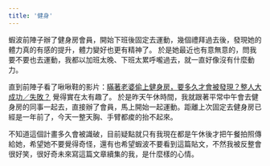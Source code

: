 ```yaml
---
title: '健身'
---
```

蝦波前陣子辦了健身房會員，開始下班後固定去運動，幾個禮拜過去後，發現她的體力真的有感的提升，體力變好也更有精神了。 於是她最近也有意無意的，問我要不要也去運動，我都以加班太晚、下班太累呼嚨過去，就一直好像沒有什麼動力。

直到前陣子看了啾啾鞋的影片：[瞞著老婆偷上健身房，要多久才會被發現？整人大成功／失敗？](https://www.youtube.com/watch?v=7Mw-PKxkmcE&t=6326s) 覺得實在太有趣了。 於是昨天午休時間，我就跟著平常中午會去健身房的同事一起去，直接辦了會員，馬上開始一起運動。距離上次固定去健身房已經是一年前了，今天一整天胸、手臂都痠的抬不起來。

不知道這個計畫多久會被識破，目前疑點就只有我現在都是午休後才把午餐拍照傳給她，希望她不要覺得奇怪，還有也希望蝦波不要看到這篇貼文，不然我被反整會很好笑，很好奇未來寫這篇文章續集的我，是什麼樣的心情。



